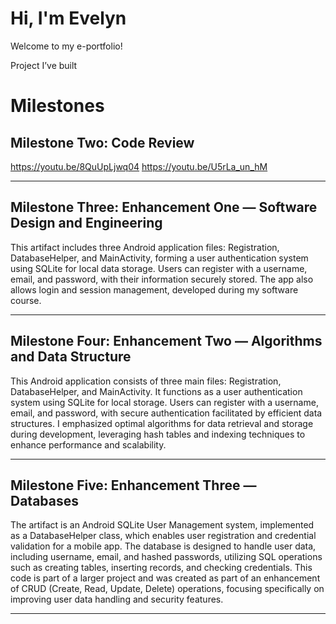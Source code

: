 

# Hi, I'm Evelyn

Welcome to my e-portfolio!

Project I’ve built


# Milestones

## Milestone Two: Code Review
https://youtu.be/8QuUpLjwq04
https://youtu.be/U5rLa_un_hM

---

## Milestone Three: Enhancement One — Software Design and Engineering
This artifact includes three Android application files: Registration, DatabaseHelper, and MainActivity, forming a user authentication system using SQLite for local data storage. Users can register with a username, email, and password, with their information securely stored. The app also allows login and session management, developed during my software course.

---

## Milestone Four: Enhancement Two — Algorithms and Data Structure
This Android application consists of three main files: Registration, DatabaseHelper, and MainActivity. It functions as a user authentication system using SQLite for local storage. Users can register with a username, email, and password, with secure authentication facilitated by efficient data structures. I emphasized optimal algorithms for data retrieval and storage during development, leveraging hash tables and indexing techniques to enhance performance and scalability.

---

## Milestone Five: Enhancement Three — Databases
The artifact is an Android SQLite User Management system, implemented as a DatabaseHelper class, which enables user registration and credential validation for a mobile app. The database is designed to handle user data, including username, email, and hashed passwords, utilizing SQL operations such as creating tables, inserting records, and checking credentials. This code is part of a larger project and was created as part of an enhancement of CRUD (Create, Read, Update, Delete) operations, focusing specifically on improving user data handling and security features.

---
